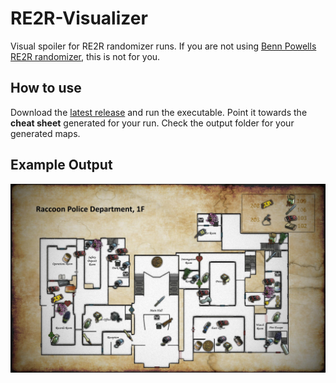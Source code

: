 # RE2R-Visualizer
Visual spoiler for RE2R randomizer runs.
If you are not using [Benn Powells RE2R randomizer](http://benn-gaming.co.uk/re2randomizer.html), this is not for you.

## How to use
Download the [latest release](https://github.com/PhyrexianFox/RE2R-Visualizer/releases) and run the executable.
Point it towards the **cheat sheet** generated for your run.
Check the output folder for your generated maps.

## Example Output
![RPD1F-Example](/example/rpd1f.jpg?raw=true "Example map")